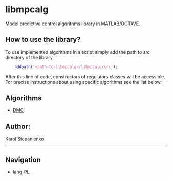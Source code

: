 # libmpcalg
Model predictive control algorithms library in MATLAB/OCTAVE.

## How to use the library?
To use implemented algorithms in a script simply add the path to src directory
of the library.
```Matlab
    addpath('<path-to-libmpcalg>/libmpcalg/src');
```
After this line of code, constructors of regulators classes will be accessible.
For precise instructions about using specific algorithms see the list below.

## Algorithms
 - [DMC](./doc/EN/DMC.md)

## Author:
Karol Stepanienko

---

## Navigation
- [lang-PL](./doc/README-PL.md)
